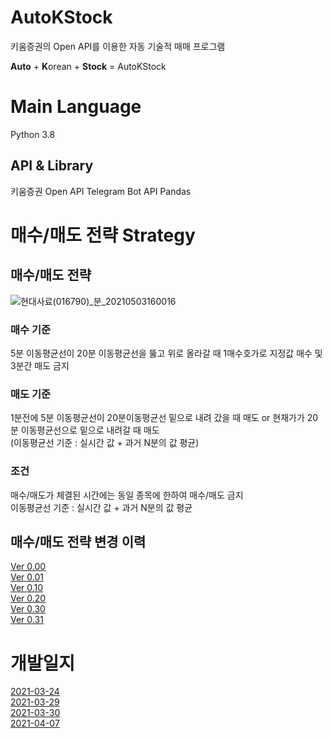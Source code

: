 # AutoKStock
키움증권의 Open API를 이용한 자동 기술적 매매 프로그램

**Auto** + **K**orean + **Stock** = AutoKStock

# Main Language
Python 3.8

## API & Library
키움증권 Open API
Telegram Bot API
Pandas


# 매수/매도 전략 Strategy 
## 매수/매도 전략
![현대사료(016790)_분_20210503160016](https://user-images.githubusercontent.com/55151796/116849514-dd37f280-ac29-11eb-881a-d946a5deaad1.jpg)

### 매수 기준  
  5분 이동평균선이 20분 이동평균선을 뚫고 위로 올라갈 때 1매수호가로 지정값 매수 및 3분간 매도 금지  

### 매도 기준
1분전에 5분 이동평균선이 20분이동평균선 밑으로 내려 갔을 때 매도 or 현재가가 20분 이동평균선으로 밑으로 내려갈 때 매도  
(이동평균선 기준 : 실시간 값 + 과거 N분의 값 평균)

### 조건
매수/매도가 체결된 시간에는 동일 종목에 한하여 매수/매도 금지  
이동평균선 기준 : 실시간 값 + 과거 N분의 값 평균

## 매수/매도 전략 변경 이력
[Ver 0.00](https://github.com/E-know/AutoKStock/blob/main/strategy/Ver%200.00.md)  
[Ver 0.01](https://github.com/E-know/AutoKStock/blob/main/strategy/Ver%200.01.md)  
[Ver 0.10](https://github.com/E-know/AutoKStock/blob/main/strategy/Ver%200.10.md)  
[Ver 0.20](https://github.com/E-know/AutoKStock/blob/main/strategy/Ver%200.20.md)  
[Ver 0.30](https://github.com/E-know/AutoKStock/blob/main/strategy/Ver%200.30.md)  
[Ver 0.31](https://github.com/E-know/AutoKStock/blob/main/strategy/Ver%200.31.md)  

# 개발일지
[2021-03-24](https://slowsure.tistory.com/116)  
[2021-03-29](https://slowsure.tistory.com/117)  
[2021-03-30](https://slowsure.tistory.com/119)  
[2021-04-07](https://slowsure.tistory.com/120)  
